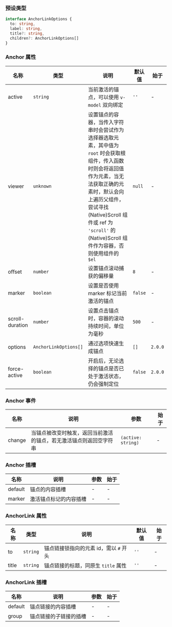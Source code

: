 ### 预设类型

```ts
interface AnchorLinkOptions {
  to: string,
  label: string,
  title?: string,
  children?: AnchorLinkOptions[]
}
```

### Anchor 属性

| 名称            | 类型                  | 说明                                                                                                                                                                                                                                                                        | 默认值  | 始于    |
| --------------- | --------------------- | --------------------------------------------------------------------------------------------------------------------------------------------------------------------------------------------------------------------------------------------------------------------------- | ------- | ------- |
| active          | `string`              | 当前激活的锚点，可以使用 `v-model` 双向绑定                                                                                                                                                                                                                                 | `''`    | -       |
| viewer          | `unknown`             | 设置锚点的容器，当传入字符串时会尝试作为选择器选取元素，其中值为 `root` 时会获取根组件，传入函数时则会将返回值作为元素，当无法获取正确的元素时，默认会向上遍历父组件，尝试寻找 (Native)Scroll 组件或 ref 为 `'scroll'` 的 (Native)Scroll 组件作为容器，否则使用组件的 `$el` | `null`  | -       |
| offset          | `number`              | 设置锚点滚动捕获的偏移量                                                                                                                                                                                                                                                    | `8`     | -       |
| marker          | `boolean`             | 设置是否使用 marker 标记当前激活的锚点                                                                                                                                                                                                                                      | `false` | -       |
| scroll-duration | `number`              | 设置点击锚点时，容器的滚动持续时间，单位为毫秒                                                                                                                                                                                                                              | `500`   | -       |
| options         | `AnchorLinkOptions[]` | 通过选项快速生成锚点                                                                                                                                                                                                                                                        | `[]`    | `2.0.0` |
| force-active    | `boolean`             | 开启后，无论选择的锚点是否已处于激活状态，仍会强制定位                                                                                                                                                                                                                      | `false` | `2.0.0` |

### Anchor 事件

| 名称   | 说明                                                               | 参数               | 始于 |
| ------ | ------------------------------------------------------------------ | ------------------ | ---- |
| change | 当锚点被改变时触发，返回当前激活的锚点，若无激活锚点则返回空字符串 | `(active: string)` | -    |

### Anchor 插槽

| 名称    | 说明                   | 参数 | 始于 |
| ------- | ---------------------- | ---- | ---- |
| default | 锚点的内容插槽         | -    | -    |
| marker  | 激活锚点标记的内容插槽 | -    | -    |

### AnchorLink 属性

| 名称  | 类型     | 说明                                   | 默认值 | 始于 |
| ----- | -------- | -------------------------------------- | ------ | ---- |
| to    | `string` | 锚点链接锁指向的元素 id，需以 `#` 开头 | `''`   | -    |
| title | `string` | 锚点链接的标题，同原生 `title` 属性    | `''`   | -    |

### AnchorLink 插槽

| 名称    | 说明                   | 参数 | 始于 |
| ------- | ---------------------- | ---- | ---- |
| default | 锚点链接的内容插槽     | -    | -    |
| group   | 锚点链接的子链接的插槽 | -    | -    |
